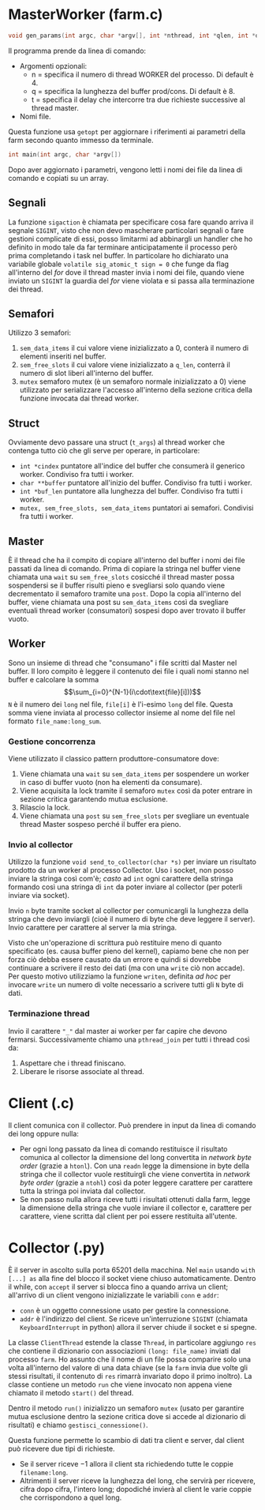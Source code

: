 # MasterWorker (farm.c)
```c
void gen_params(int argc, char *argv[], int *nthread, int *qlen, int *delay)
```

Il programma prende da linea di comando:
- Argomenti opzionali:
	- n = specifica il numero di thread WORKER del processo. Di default è 4.
	- q = specifica la lunghezza del buffer prod/cons. Di default è 8.
	- t = specifica il delay che intercorre tra due richieste successive al thread master.
- Nomi file.

Questa funzione usa `getopt` per aggiornare i riferimenti ai parametri della farm secondo quanto immesso da terminale.
	
```c
int main(int argc, char *argv[])
```

Dopo aver aggiornato i parametri, vengono letti i nomi dei file da linea di comando e copiati su un array.
## Segnali
La funzione `sigaction` è chiamata per specificare cosa fare quando arriva il segnale `SIGINT`, visto che non devo mascherare particolari segnali o fare gestioni complicate di essi, posso limitarmi ad abbinargli un handler che ho definito in modo tale da far terminare anticipatamente il processo però prima completando i task nel buffer. In particolare ho dichiarato una variabile globale `volatile sig_atomic_t sign = 0` che funge da flag all'interno del *for* dove il thread master invia i nomi dei file, quando viene inviato un `SIGINT` la guardia del *for* viene violata e si passa alla terminazione dei thread.
## Semafori
Utilizzo 3 semafori:
1. `sem_data_items` il cui valore viene inizializzato a 0, conterà il numero di elementi inseriti nel buffer.
2. `sem_free_slots` il cui valore viene inizializzato a `q_len`, conterrà il numero di slot liberi all'interno del buffer.
3. `mutex` semaforo mutex (è un semaforo normale inizializzato a 0) viene utilizzato per serializzare l'accesso all'interno della sezione critica della funzione invocata dai thread worker.
## Struct
Ovviamente devo passare una struct (`t_args`) al thread worker che contenga tutto ciò che gli serve per operare, in particolare:
- `int *cindex` puntatore all'indice del buffer che consumerà il generico worker. Condiviso fra tutti i worker.
- `char **buffer` puntatore all'inizio del buffer. Condiviso fra tutti i worker.
- `int *buf_len` puntatore alla lunghezza del buffer. Condiviso fra tutti i worker.
- `mutex, sem_free_slots, sem_data_items` puntatori ai semafori. Condivisi fra tutti i worker.
## Master
È il thread che ha il compito di copiare all'interno del buffer i nomi dei file passati da linea di comando. Prima di copiare la stringa nel buffer viene chiamata una `wait` su `sem_free_slots` cosicché il thread master possa sospendersi se il buffer risulti pieno e svegliarsi solo quando viene decrementato il semaforo tramite una `post`. 
Dopo la copia all'interno del buffer, viene chiamata una post su `sem_data_items` così da svegliare eventuali thread worker (consumatori) sospesi dopo aver trovato il buffer vuoto.
## Worker
Sono un insieme di thread che "consumano" i file scritti dal Master nel buffer. Il loro compito è leggere il contenuto dei file i quali nomi stanno nel buffer e calcolare la somma
$$\sum_{i=0}^{N-1}(i\cdot\text{file}[i]))$$ 
`N` è il numero dei `long` nel file, `file[i]` è l'i-esimo `long` del file. Questa somma viene inviata al processo collector insieme al nome del file nel formato `file_name:long_sum`.
### Gestione concorrenza
Viene utilizzato il classico pattern produttore-consumatore dove:
1. Viene chiamata una `wait` su `sem_data_items` per sospendere un worker in caso di buffer vuoto (non ha elementi da consumare).
2. Viene acquisita la lock tramite il semaforo `mutex` così da poter entrare in sezione critica garantendo mutua esclusione.
3. Rilascio la lock.
4. Viene chiamata una `post` su `sem_free_slots` per svegliare un eventuale thread Master sospeso perché il buffer era pieno.
### Invio al collector
Utilizzo la funzione `void send_to_collector(char *s)` per inviare un risultato prodotto da un worker al processo Collector. 
Uso i socket, non posso inviare la stringa così com'è; *casto* ad `int` ogni carattere della stringa formando così una stringa di `int` da poter inviare al collector (per poterli inviare via socket).

Invio `n` byte tramite socket al collector per comunicargli la lunghezza della stringa che devo inviargli (cioè il numero di byte che deve leggere il server). Invio carattere per carattere al server la mia stringa.

Visto che un'operazione di scrittura può restituire meno di quanto specificato (es. causa buffer pieno del kernel), capiamo bene che non per forza ciò debba essere causato da un errore e quindi si dovrebbe continuare a scrivere il resto dei dati (ma con una `write` ciò non accade). Per questo motivo utilizziamo la funzione `writen`, definita *ad hoc* per invocare `write` un numero di volte necessario a scrivere tutti gli `N` byte di dati.
### Terminazione thread
Invio il carattere `"_"` dal master ai worker per far capire che devono fermarsi. Successivamente chiamo una `pthread_join` per tutti i thread così da:
	
1. Aspettare che i thread finiscano.
2. Liberare le risorse associate al thread.

# Client (.c)
Il client comunica con il collector. Può prendere in input da linea di comando dei long oppure nulla:
- Per ogni long passato da linea di comando restituisce il risultato comunica al collector la dimensione del long convertita in *network byte order* (grazie a `htonl`). Con una `readn` legge la dimensione in byte della stringa che il collector vuole restituirgli che viene convertita in *network byte order* (grazie a `ntohl`) così da poter leggere carattere per carattere tutta la stringa poi inviata dal collector.
- Se non passo nulla allora riceve tutti i risultati ottenuti dalla farm, legge la dimensione della stringa che vuole inviare il collector e, carattere per carattere, viene scritta dal client per poi essere restituita all'utente.
# Collector (.py)
È il server in ascolto sulla porta 65201 della macchina.  Nel `main` usando `with [...] as` alla fine del blocco il socket viene chiuso automaticamente. Dentro il while, con `accept` il server si blocca fino a quando arriva un client; all'arrivo di un client vengono inizializzate le variabili `conn` e `addr`:
- `conn` è un oggetto connessione usato per gestire la connessione.
- `addr` è l'indirizzo del client.
Se riceve un'interruzione `SIGINT` (chiamata `KeyboardInterrupt` in python) allora il server chiude il socket e si spegne.

La classe `ClientThread` estende la classe `Thread`, in particolare aggiungo `res` che contiene il dizionario con associazioni `(long: file_name)` inviati dal processo `farm`.  Ho assunto che il nome di un file possa comparire solo una volta all'interno del valore di una data chiave (se la `farm` invia due volte gli stessi risultati, il contenuto di `res` rimarrà invariato dopo il primo inoltro). La classe contiene un metodo `run` che viene invocato non appena viene chiamato il metodo `start()` del thread.

Dentro il metodo `run()` inizializzo un semaforo `mutex` (usato per garantire mutua esclusione dentro la sezione critica dove si accede al dizionario di risultati) e chiamo `gestisci_connessione()`. 

Questa funzione permette lo scambio di dati tra client e server, dal client può ricevere due tipi di richieste. 
- Se il server riceve $-1$ allora il client sta richiedendo tutte le coppie `filename:long`.
- Altrimenti il server riceve la lunghezza del long, che servirà per ricevere, cifra dopo cifra, l'intero long; dopodiché invierà al client le varie coppie
che corrispondono a quel long.
